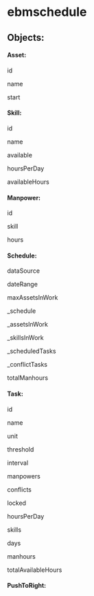 ebmschedule
===========

Objects:
--------

#### Asset:
id

name

start

#### Skill:
id

name

available

hoursPerDay

availableHours

#### Manpower:
id

skill

hours

#### Schedule:
dataSource

dateRange

maxAssetsInWork      

_schedule

_assetsInWork

_skillsInWork

_scheduledTasks

_conflictTasks

totalManhours      

#### Task:
id

name

unit

threshold

interval

manpowers

conflicts

locked

hoursPerDay

skills

days

manhours

totalAvailableHours

#### PushToRight: